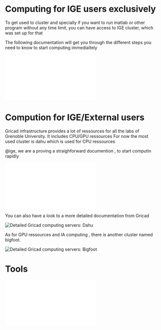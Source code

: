 
# Computing for IGE users exclusively

To get used to cluster and specially if you want to run matlab or other program without any time limit, you can have access to IGE cluster, which was set up for that

The following documentation will get you through the different steps you need to know to start computing immedialtely
 
![Ige computing servers](./clusters/Ige/ige-calcul1.md)

# Compution for IGE/External users

Gricad infrastructure provides a lot of ressources for all the labs of Grenoble University. It includes CPU/GPU ressources
For now the most used cluster is dahu which is used for CPU ressources

@ige, we are a proving a straighforward documention , to start computin rapidly

![Gricad computing servers: Dahu](./clusters/Gricad/dahu.md)

You can also have a look to a more detailed documentation from Gricad

![Detailed Gricad computing servers: Dahu](https://gricad-doc.univ-grenoble-alpes.fr/hpc/)

As for GPU ressources and IA computing  , there is another cluster named bigfoot. 

![Detailed Gricad computing servers: Bigfoot](https://gricad-doc.univ-grenoble-alpes.fr/hpc/joblaunch/job_gpu/)


# Tools 
![Using vscode to connect to Gricad cluster](./clusters/Tools/vscode.md)
